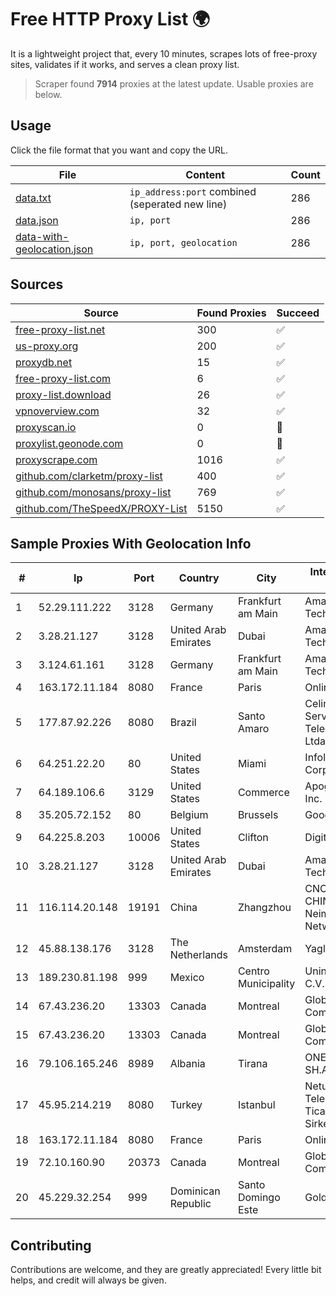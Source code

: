 
# Free HTTP Proxy List 🌍

It is a lightweight project that, every 10 minutes, scrapes lots of free-proxy sites, validates if it works, and serves a clean proxy list.


> Scraper found **7914** proxies at the latest update. Usable proxies are below.

## Usage

Click the file format that you want and copy the URL.


|File|Content|Count|
|----|-------|-----|
|[data.txt](https://raw.githubusercontent.com/themiralay/Proxy-List-World/master/data.txt)|`ip_address:port` combined (seperated new line)|286|
|[data.json](https://raw.githubusercontent.com/themiralay/Proxy-List-World/master/data.json)|`ip, port`|286|
|[data-with-geolocation.json](https://raw.githubusercontent.com/themiralay/Proxy-List-World/master/data-with-geolocation.json)|`ip, port, geolocation`|286|

## Sources

|Source|Found Proxies|Succeed|
|------|-------------|-------|
|[free-proxy-list.net](https://free-proxy-list.net)|300|✅|
|[us-proxy.org](https://www.us-proxy.org)|200|✅|
|[proxydb.net](http://proxydb.net)|15|✅|
|[free-proxy-list.com](https://free-proxy-list.com/?page=&port=&type%5B%5D=http&type%5B%5D=https&up_time=0&search=Search)|6|✅|
|[proxy-list.download](https://www.proxy-list.download/HTTP)|26|✅|
|[vpnoverview.com](https://vpnoverview.com/privacy/anonymous-browsing/free-proxy-servers)|32|✅|
|[proxyscan.io](https://www.proxyscan.io)|0|🚫|
|[proxylist.geonode.com](https://proxylist.geonode.com/api/proxy-list?limit=300&page=1&sort_by=lastChecked&sort_type=desc&protocols=http,https)|0|🚫|
|[proxyscrape.com](https://api.proxyscrape.com/v2/?request=displayproxies&protocol=http&timeout=10000&country=all&ssl=all&anonymity=all)|1016|✅|
|[github.com/clarketm/proxy-list](https://raw.githubusercontent.com/clarketm/proxy-list/master/proxy-list-raw.txt)|400|✅|
|[github.com/monosans/proxy-list](https://raw.githubusercontent.com/monosans/proxy-list/main/proxies/http.txt)|769|✅|
|[github.com/TheSpeedX/PROXY-List](https://raw.githubusercontent.com/TheSpeedX/PROXY-List/master/http.txt)|5150|✅|


## Sample Proxies With Geolocation Info

|#|Ip|Port|Country|City|Internet Service Provider|
|-|--|----|-------|----|-------------------------|
|1|52.29.111.222|3128|Germany|Frankfurt am Main|Amazon Technologies Inc.|
|2|3.28.21.127|3128|United Arab Emirates|Dubai|Amazon Technologies Inc.|
|3|3.124.61.161|3128|Germany|Frankfurt am Main|Amazon Technologies Inc.|
|4|163.172.11.184|8080|France|Paris|Online S.A.S.|
|5|177.87.92.226|8080|Brazil|Santo Amaro|Celino Ribeiro Servicos De Telecomunicacoes Ltda|
|6|64.251.22.20|80|United States|Miami|Infolink Global Corporation|
|7|64.189.106.6|3129|United States|Commerce|Apogee Telecom Inc.|
|8|35.205.72.152|80|Belgium|Brussels|Google LLC|
|9|64.225.8.203|10006|United States|Clifton|DigitalOcean, LLC|
|10|3.28.21.127|3128|United Arab Emirates|Dubai|Amazon Technologies Inc.|
|11|116.114.20.148|19191|China|Zhangzhou|CNC Group CHINA169 Neimeng Province Network|
|12|45.88.138.176|3128|The Netherlands|Amsterdam|Yaglom Labs Ltd|
|13|189.230.81.198|999|Mexico|Centro Municipality|Uninet S.A. de C.V.|
|14|67.43.236.20|13303|Canada|Montreal|GloboTech Communications|
|15|67.43.236.20|13303|Canada|Montreal|GloboTech Communications|
|16|79.106.165.246|8989|Albania|Tirana|ONE ALBANIA SH.A.|
|17|45.95.214.219|8080|Turkey|Istanbul|Netundweb Telekomunikasyon Ticaret Limited Sirketi|
|18|163.172.11.184|8080|France|Paris|Online S.A.S.|
|19|72.10.160.90|20373|Canada|Montreal|GloboTech Communications|
|20|45.229.32.254|999|Dominican Republic|Santo Domingo Este|Gold Data USA Inc|



## Contributing

Contributions are welcome, and they are greatly appreciated! Every
little bit helps, and credit will always be given.

